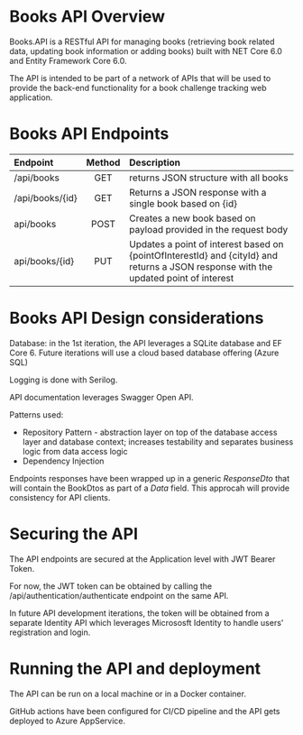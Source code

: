 # Books API Overview

Books.API is a RESTful API for managing books (retrieving book related data, updating book information or adding books) built with NET Core 6.0 and Entity Framework Core 6.0.

The API is intended to be part of a network of APIs that will be used to provide the back-end functionality for a book challenge tracking web application.

# Books API Endpoints

| Endpoint        | Method | Description                                                                                                                          |
| :-------------- | :----: | :----------------------------------------------------------------------------------------------------------------------------------- |
| /api/books      |  GET   | returns JSON structure with all books                                                                                                |
| /api/books/{id} |  GET   | Returns a JSON response with a single book based on {id}                                                                             |
| api/books       |  POST  | Creates a new book based on payload provided in the request body                                                                     |
| api/books/{id}  |  PUT   | Updates a point of interest based on {pointOfInterestId} and {cityId} and returns a JSON response with the updated point of interest |

# Books API Design considerations

Database: in the 1st iteration, the API leverages a SQLite database and EF Core 6. Future iterations will use a cloud based database offering (Azure SQL)

Logging is done with Serilog.

API documentation leverages Swagger Open API.

Patterns used:

- Repository Pattern - abstraction layer on top of the database access layer and database context; increases testability and separates business logic from data access logic
- Dependency Injection

Endpoints responses have been wrapped up in a generic  _ResponseDto_  that will contain the BookDtos as part of a  _Data_ field. This approcah will provide consistency for API clients.

# Securing the API

The API endpoints are secured at the Application level with JWT Bearer Token.

For now, the JWT token can be obtained by calling the /api/authentication/authenticate endpoint on the same API.

In future API development iterations, the token will be obtained from a separate Identity API which leverages Micrososft Identity to handle users' registration and login.

# Running the API and deployment

The API can be run on a local machine or in a Docker container.

GitHub actions have been configured for CI/CD pipeline and the API gets deployed to Azure AppService.
